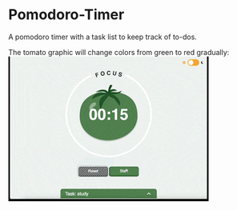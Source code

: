 # Pomodoro-Timer
A pomodoro timer with a task list to keep track of to-dos.

The tomato graphic will change colors from green to red gradually:
<br>
![Pomodoro Timer Demo GIF](https://github.com/ph9th/Pomodoro-Timer/blob/main/pomodoroTimer_demo.gif)
